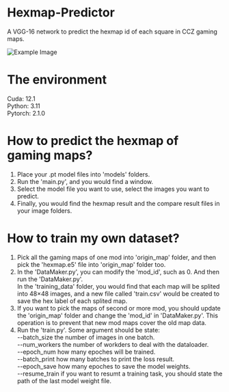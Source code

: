 # Hexmap-Predictor
A VGG-16 network to predict the hexmap id of each square in CCZ gaming maps.

![Example Image]([https://example.com/example.png](https://puluo.top/show/img/r8.bmp))

# The environment
Cuda:    12.1<br />
Python:  3.11<br />
Pytorch: 2.1.0<br />

# How to predict the hexmap of gaming maps?
1. Place your .pt model files into 'models' folders.
2. Run the 'main.py', and you would find a window.
3. Select the model file you want to use, select the images you want to predict.
4. Finally, you would find the hexmap result and the compare result files in your image folders.

# How to train my own dataset?
1. Pick all the gaming maps of one mod into 'origin_map' folder, and then pick the 'hexmap.e5' file into 'origin_map' folder too.
2. In the 'DataMaker.py', you can modify the 'mod_id', such as 0. And then run the 'DataMaker.py'.<br />
   In the 'training_data' folder, you would find that each map will be splited into 48×48 images, and a new file called 'train.csv' would be created to save the hex label of each splited map.
3. If you want to pick the maps of second or more mod, you should update the 'origin_map' folder and change the 'mod_id' in 'DataMaker.py'. This operation is to prevent that new mod maps cover the old map data.
4. Run the 'train.py'. Some argument should be state:<br />
    --batch_size       the number of images in one batch.<br />
    --num_workers      the number of workders to deal with the dataloader.<br />
    --epoch_num        how many epoches will be trained.<br />
    --batch_print      how many batches to print the loss result.<br />
    --epoch_save       how many epoches to save the model weights.<br />
    --resume_train     if you want to resumt a training task, you should state the path of the last model weight file.<br />

   
